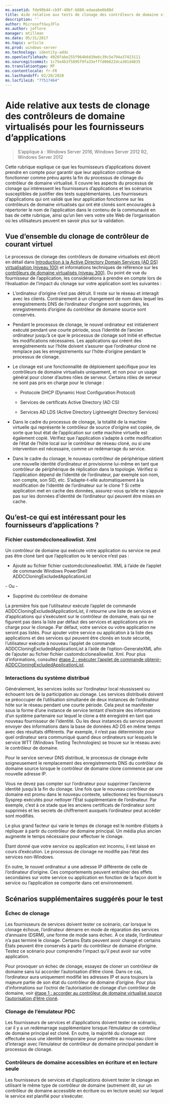 ```yaml
---
ms.assetid: fde99b44-cb9f-49bf-b888-edaeabe6b88d
title: Aide relative aux tests de clonage des contrôleurs de domaine virtualisés pour les fournisseurs d’applications
description: ''
author: MicrosoftGuyJFlo
ms.author: joflore
manager: mtillman
ms.date: 05/31/2017
ms.topic: article
ms.prod: windows-server
ms.technology: identity-adds
ms.openlocfilehash: 4926fabe255f964b6d39e6c39c5e794a37423111
ms.sourcegitcommit: 1c75e4b3f5895f9fa33efffd06822dca301d4835
ms.translationtype: MT
ms.contentlocale: fr-FR
ms.lasthandoff: 02/20/2020
ms.locfileid: "77517464"
---
```

# <a name="virtualized-domain-controller-cloning-test-guidance-for-application-vendors"></a>Aide relative aux tests de clonage des contrôleurs de domaine virtualisés pour les fournisseurs d’applications

>S’applique à : Windows Server 2016, Windows Server 2012 R2, Windows Server 2012

Cette rubrique explique ce que les fournisseurs d’applications doivent prendre en compte pour garantir que leur application continue de fonctionner comme prévu après la fin du processus de clonage du contrôleur de domaine virtualisé. Il couvre les aspects du processus de clonage qui intéressent les fournisseurs d’applications et les scénarios susceptibles de justifier des tests supplémentaires. Les fournisseurs d’applications qui ont validé que leur application fonctionne sur les contrôleurs de domaine virtualisés qui ont été clonés sont encouragés à répertorier le nom de l’application dans le contenu de la communauté en bas de cette rubrique, ainsi qu’un lien vers votre site Web de l’organisation où les utilisateurs peuvent en savoir plus sur la validation.

## <a name="overview-of-virtualized-dc-cloning"></a>Vue d’ensemble du clonage de contrôleur de courant virtuel
Le processus de clonage des contrôleurs de domaine virtualisés est décrit en détail dans [Introduction à la Active Directory Domain Services (AD DS) virtualisation (niveau 100)](https://docs.microsoft.com/windows-server/identity/ad-ds/introduction-to-active-directory-domain-services-ad-ds-virtualization-level-100) et informations techniques de référence sur les [contrôleurs de domaine virtualisés (niveau 300)](https://docs.microsoft.com/windows-server/identity/ad-ds/deploy/virtual-dc/virtualized-domain-controller-technical-reference--level-300-). Du point de vue du fournisseur de l’application, les considérations à prendre en compte lors de l’évaluation de l’impact du clonage sur votre application sont les suivantes :

-   L’ordinateur d’origine n’est pas détruit. Il reste sur le réseau et interagit avec les clients. Contrairement à un changement de nom dans lequel les enregistrements DNS de l’ordinateur d’origine sont supprimés, les enregistrements d’origine du contrôleur de domaine source sont conservés.

-   Pendant le processus de clonage, le nouvel ordinateur est initialement exécuté pendant une courte période, sous l’identité de l’ancien ordinateur jusqu’à ce que le processus de clonage soit Initié et effectue les modifications nécessaires. Les applications qui créent des enregistrements sur l’hôte doivent s’assurer que l’ordinateur cloné ne remplace pas les enregistrements sur l’hôte d’origine pendant le processus de clonage.

-   Le clonage est une fonctionnalité de déploiement spécifique pour les contrôleurs de domaine virtualisés uniquement, et non pour un usage général pour cloner d’autres rôles de serveur. Certains rôles de serveur ne sont pas pris en charge pour le clonage :

    -   Protocole DHCP (Dynamic Host Configuration Protocol)

    -   Services de certificats Active Directory (AD CS)

    -   Services AD LDS (Active Directory Lightweight Directory Services)

-   Dans le cadre du processus de clonage, la totalité de la machine virtuelle qui représente le contrôleur de source d’origine est copiée, de sorte que tout état de l’application sur cette machine virtuelle est également copié. Vérifiez que l’application s’adapte à cette modification de l’état de l’hôte local sur le contrôleur de réseau cloné, ou si une intervention est nécessaire, comme un redémarrage du service.

-   Dans le cadre du clonage, le nouveau contrôleur de périphérique obtient une nouvelle identité d’ordinateur et provisionne lui-même en tant que contrôleur de périphérique de réplication dans la topologie. Vérifiez si l’application dépend de l’identité de l’ordinateur, par exemple son nom, son compte, son SID, etc. S’adapte-t-elle automatiquement à la modification de l’identité de l’ordinateur sur le clone ? Si cette application met en cache des données, assurez-vous qu’elle ne s’appuie pas sur les données d’identité de l’ordinateur qui peuvent être mises en cache.

## <a name="what-is-interesting-for-application-vendors"></a>Qu’est-ce qui est intéressant pour les fournisseurs d’applications ?

### <a name="customdccloneallowlistxml"></a>Fichier customdccloneallowlist. Xml
Un contrôleur de domaine qui exécute votre application ou service ne peut pas être cloné tant que l’application ou le service n’est pas :

-   Ajouté au fichier fichier customdccloneallowlist. XML à l’aide de l’applet de commande Windows PowerShell ADDCCloningExcludedApplicationList

\- Ou -

-   Supprimé du contrôleur de domaine

La première fois que l’utilisateur exécute l’applet de commande ADDCCloningExcludedApplicationList, il retourne une liste de services et d’applications qui s’exécutent sur le contrôleur de domaine, mais qui ne figurent pas dans la liste par défaut des services et applications pris en charge pour le clonage. Par défaut, votre service ou votre application ne seront pas listés. Pour ajouter votre service ou application à la liste des applications et des services qui peuvent être clonés en toute sécurité, l’utilisateur exécute à nouveau l’applet de commande ADDCCloningExcludedApplicationList à l’aide de l’option-GenerateXML afin de l’ajouter au fichier fichier customdccloneallowlist. Xml. Pour plus d’informations, consultez [étape 2 : exécuter l’applet de commande obtenir-ADDCCloningExcludedApplicationList](https://docs.microsoft.com/powershell/module/addsadministration/get-addccloningexcludedapplicationlist).

### <a name="distributed-system-interactions"></a>Interactions du système distribué
Généralement, les services isolés sur l’ordinateur local réussissent ou échouent lors de la participation au clonage. Les services distribués doivent se préoccuper de l’utilisation simultanée de deux instances de l’ordinateur hôte sur le réseau pendant une courte période. Cela peut se manifester sous la forme d’une instance de service tentant d’extraire des informations d’un système partenaire sur lequel le clone a été enregistré en tant que nouveau fournisseur de l’identité. Ou les deux instances du service peuvent envoyer des informations dans la base de données AD DS en même temps avec des résultats différents. Par exemple, il n’est pas déterministe pour quel ordinateur sera communiqué quand deux ordinateurs sur lesquels le service WTT (Windows Testing Technologies) se trouve sur le réseau avec le contrôleur de domaine.

Pour le service serveur DNS distribué, le processus de clonage évite soigneusement le remplacement des enregistrements DNS du contrôleur de domaine source lorsque le contrôleur de domaine clone commence par une nouvelle adresse IP.

Vous ne devez pas compter sur l’ordinateur pour supprimer l’ancienne identité jusqu’à la fin du clonage. Une fois que le nouveau contrôleur de domaine est promu dans le nouveau contexte, sélectionnez les fournisseurs Sysprep exécutés pour nettoyer l’État supplémentaire de l’ordinateur. Par exemple, c’est à ce stade que les anciens certificats de l’ordinateur sont supprimés et les secrets de chiffrement auxquels l’ordinateur peut accéder sont modifiés.

Le plus grand facteur qui varie le temps de clonage est le nombre d’objets à répliquer à partir du contrôleur de domaine principal. Un média plus ancien augmente le temps nécessaire pour effectuer le clonage.

Étant donné que votre service ou application est inconnu, il est laissé en cours d’exécution. Le processus de clonage ne modifie pas l’état des services non-Windows.

En outre, le nouvel ordinateur a une adresse IP différente de celle de l’ordinateur d’origine. Ces comportements peuvent entraîner des effets secondaires sur votre service ou application en fonction de la façon dont le service ou l’application se comporte dans cet environnement.

## <a name="additional-scenarios-suggested-for-testing"></a>Scénarios supplémentaires suggérés pour le test

### <a name="cloning-failure"></a>Échec de clonage
Les fournisseurs de services doivent tester ce scénario, car lorsque le clonage échoue, l’ordinateur démarre en mode de réparation des services d’annuaire (DSRM), une forme de mode sans échec. À ce stade, l’ordinateur n’a pas terminé le clonage. Certains États peuvent avoir changé et certains États peuvent être conservés à partir du contrôleur de domaine d’origine. Testez ce scénario pour comprendre l’impact qu’il peut avoir sur votre application.

Pour provoquer un échec de clonage, essayez de cloner un contrôleur de domaine sans lui accorder l’autorisation d’être cloné. Dans ce cas, l’ordinateur aura uniquement modifié les adresses IP et aura toujours la majeure partie de son état du contrôleur de domaine d’origine. Pour plus d’informations sur l’octroi de l’autorisation de clonage d’un contrôleur de domaine, voir [étape 1 : accorder au contrôleur de domaine virtualisé source l’autorisation d’être cloné](https://docs.microsoft.com/windows-server/identity/ad-ds/get-started/virtual-dc/virtualized-domain-controller-deployment-and-configuration).

### <a name="pdc-emulator-cloning"></a>Clonage de l’émulateur PDC
Les fournisseurs de services et d’applications doivent tester ce scénario, car il y a un redémarrage supplémentaire lorsque l’émulateur de contrôleur de domaine principal est cloné. En outre, la majorité du clonage est effectuée sous une identité temporaire pour permettre au nouveau clone d’interagir avec l’émulateur de contrôleur de domaine principal pendant le processus de clonage.

### <a name="writable-versus-read-only-domain-controllers"></a>Contrôleurs de domaine accessibles en écriture et en lecture seule
Les fournisseurs de services et d’applications doivent tester le clonage en utilisant le même type de contrôleur de domaine (autrement dit, sur un contrôleur de domaine accessible en écriture ou en lecture seule) sur lequel le service est planifié pour s’exécuter.
